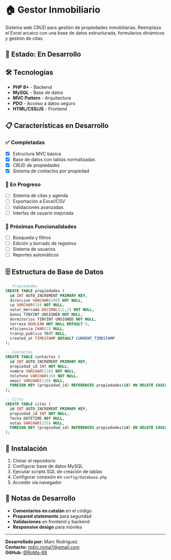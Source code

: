 # 🏠 Gestor Inmobiliario

Sistema web CRUD para gestión de propiedades inmobiliarias. Reemplaza el Excel arcaico con una base de datos estructurada, formularios dinámicos y gestión de citas.

## 🚧 Estado: En Desarrollo

## 🛠️ Tecnologías

- **PHP 8+** - Backend
- **MySQL** - Base de datos
- **MVC Pattern** - Arquitectura
- **PDO** - Acceso a datos seguro
- **HTML/CSS/JS** - Frontend

## 📋 Características en Desarrollo

### ✅ Completadas
- [x] Estructura MVC básica
- [x] Base de datos con tablas normalizadas
- [x] CRUD de propiedades
- [x] Sistema de contactos por propiedad

### 🚧 En Progreso
- [ ] Sistema de citas y agenda
- [ ] Exportación a Excel/CSV
- [ ] Validaciones avanzadas
- [ ] Interfaz de usuario mejorada

### 📅 Próximas Funcionalidades
- [ ] Búsqueda y filtros
- [ ] Edición y borrado de registros
- [ ] Sistema de usuarios
- [ ] Reportes automáticos

## 🗄️ Estructura de Base de Datos

```sql
-- Propiedades
CREATE TABLE propiedades (
  id INT AUTO_INCREMENT PRIMARY KEY,
  direccion VARCHAR(200) NOT NULL,
  cp VARCHAR(10) NOT NULL,
  valor_mercado DECIMAL(12,2) NOT NULL,
  banos TINYINT UNSIGNED NOT NULL,
  dormitorios TINYINT UNSIGNED NOT NULL,
  terraza BOOLEAN NOT NULL DEFAULT 0,
  eficiencia CHAR(2) NULL,
  transp_publico TEXT NULL,
  created_at TIMESTAMP DEFAULT CURRENT_TIMESTAMP
);

-- Contactos
CREATE TABLE contactos (
  id INT AUTO_INCREMENT PRIMARY KEY,
  propiedad_id INT NOT NULL,
  nombre VARCHAR(120) NOT NULL,
  telefono VARCHAR(30) NOT NULL,
  email VARCHAR(120) NULL,
  FOREIGN KEY (propiedad_id) REFERENCES propiedades(id) ON DELETE CASCADE
);

-- Citas
CREATE TABLE citas (
  id INT AUTO_INCREMENT PRIMARY KEY,
  propiedad_id INT NOT NULL,
  fecha DATETIME NOT NULL,
  notas VARCHAR(255) NULL,
  FOREIGN KEY (propiedad_id) REFERENCES propiedades(id) ON DELETE CASCADE
);
```

## 🚀 Instalación

1. Clonar el repositorio
2. Configurar base de datos MySQL
3. Ejecutar scripts SQL de creación de tablas
4. Configurar conexión en `config/database.php`
5. Acceder via navegador

## 📝 Notas de Desarrollo

- **Comentarios en catalán** en el código
- **Prepared statements** para seguridad
- **Validaciones** en frontend y backend
- **Responsive design** para móviles

---

**Desarrollado por:** Marc Rodríguez  
**Contacto:** m4rc.roma7@gmail.com  
**GitHub:** [@RoMa-88](https://github.com/RoMa-88)
